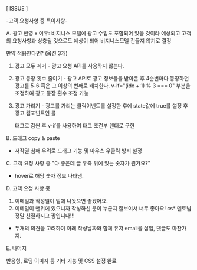 
[ ISSUE ]

-고객 요청사항 중 특이사항-

A. 광고
  반영 x
  이유: 비지니스 모델에 광고 수입도 포함되어 있을 것이라 예상되고 고객의 요청사항과 
  상충될 것으로도 예상이 되어 비지니스모델 건들지 않기로 결정

만약 적용한다면? (옵션 3개)
  1. 광고 모두 제거
    - 광고 요청 API를 사용하지 않는다.

  2. 광고 등장 횟수 줄이기
    -  광고 API로 광고 정보들을 받아온 후 4순번마다 등장하던 광고를 5-6 혹은 그 이상의 번째로 배치한다. 
    v-if="(idx + 1) % 3 === 0" 부분을 조정하여 광고 등장 횟수 조정 가능

  3. 광고 가리기
    - 광고를 가리는 클릭이벤트를 설정한 후에 state값에 true를 설정 후 광고 컴포넌트인 <Ads>를 <div>태그로 감싼 후 v-if를 사용하여 태그 조건부 렌더로 구현

B. 드래그 copy & paste
  - 저작권 침해 우려로 드래그 기능 및 마우스 우클릭 방지 설정

C. 고객 요청 사항 중 "다 좋은데 글 우측 위에 있는 숫자가 뭔가요?"
  - hover로 해당 숫자 정보 나타냄.

D. 고객 요청 사항 중 
  1. 이메일과 작성일이 밑에 나왔으면 좋겠어요.
  2. 이메일이 맨위에 있으니까 작성하신 분이 누군지 잘보여서 너무 좋아요! cs* 멘토님 정말 친절하시고 짱입니다!!!

- 두개의 의견을 고려하여 아래 작성날짜와 함께 유저 email을 삽입, 댓글도 마찬가지.


E. 나머지

반응형, 로딩 이미지 등 기타 기능 및 CSS 설정 완료
